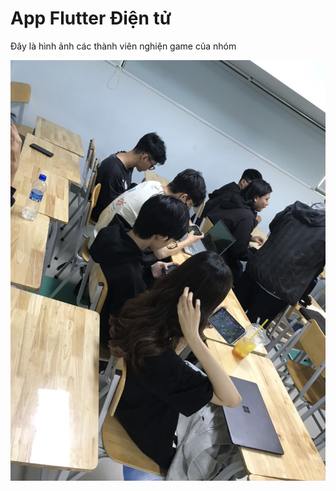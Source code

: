 <!DOCTYPE html>
<html>
  <head>
</head>
<body>
<h1>App Flutter Điện tử</h1>
<p>Đây là hình ảnh các thành viên nghiện game của nhóm</p>
<img src="z5605207927689_880aa8740433b810f27bc8a30e2bc596.jpg">
</body>
</html>
